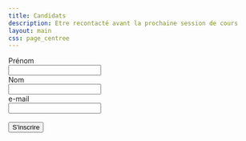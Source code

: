 ```yaml
---
title: Candidats
description: Etre recontacté avant la prochaine session de cours
layout: main
css: page_centree
---
```


<form action="https://beequeen.be/rucher.ecole/newCandidat.php" method="post">
<label for="Pre">Prénom</label><br>
<input id="Pre" name="pre" required pattern".+" /><br>
<label for=Nom">Nom</label><br>
<input id="Nom" name="nom" required pattern=".+" /><br>
<label for="email">e-mail</label><br>
<input type="email" id="mail" name="mail" required pattern=".+@.+\..+"><br><br>
<button>S'inscrire</button>
</form>
